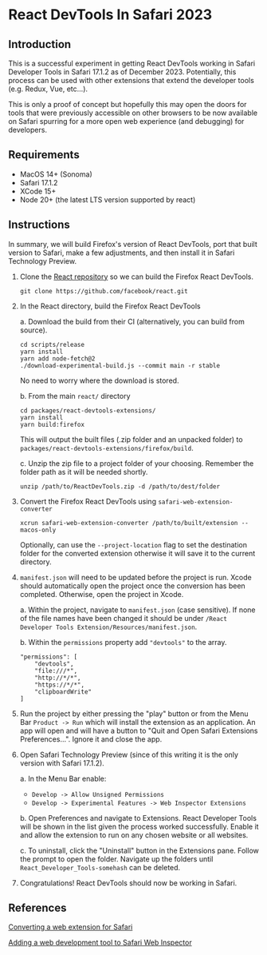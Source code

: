 # React DevTools In Safari 2023

## Introduction
This is a successful experiment in getting React DevTools working in Safari Developer Tools in Safari 17.1.2 as of December 2023. Potentially, this process can be used with other extensions that extend the developer tools (e.g. Redux, Vue, etc...).

This is only a proof of concept but hopefully this may open the doors for tools that were previously accessible on other browsers to be now available on Safari spurring for a more open web experience (and debugging) for developers.

## Requirements
- MacOS 14+ (Sonoma)
- Safari 17.1.2
- XCode 15+
- Node 20+ (the latest LTS version supported by react)

## Instructions

In summary, we will build Firefox's version of React DevTools, port that built version to Safari, make a few adjustments, and then install it in Safari Technology Preview.

1. Clone the [React repository](https://github.com/facebook/react) so we can build the Firefox React DevTools.

    ```
    git clone https://github.com/facebook/react.git
    ```

2. In the React directory, build the Firefox React DevTools

    a. Download the build from their CI (alternatively, you can build from source).

    ```
    cd scripts/release
    yarn install
    yarn add node-fetch@2
    ./download-experimental-build.js --commit main -r stable
    ```

    No need to worry where the download is stored.

    b. From the main `react/` directory

    ```
    cd packages/react-devtools-extensions/
    yarn install
    yarn build:firefox
    ```

    This will output the built files (.zip folder and an unpacked folder) to `packages/react-devtools-extensions/firefox/build`.

    c. Unzip the zip file to a project folder of your choosing. Remember the folder path as it will be needed shortly.
    ```
    unzip /path/to/ReactDevTools.zip -d /path/to/dest/folder
    ```

3. Convert the Firefox React DevTools using `safari-web-extension-converter`

    ```
    xcrun safari-web-extension-converter /path/to/built/extension --macos-only
    ```

    Optionally, can use the `--project-location` flag to set the destination folder for the converted extension otherwise it will save it to the current directory.

4. `manifest.json` will need to be updated before the project is run. Xcode should automatically open the project once the conversion has been completed. Otherwise, open the project in Xcode.

    a. Within the project, navigate to `manifest.json` (case sensitive). If none of the file names have been changed it should be under `/React Developer Tools Extension/Resources/manifest.json`.

    b. Within the `permissions` property add `"devtools"` to the array.

    ```
    "permissions": [
        "devtools",
        "file:///*",
        "http://*/*",
        "https://*/*",
        "clipboardWrite"
    ]
    ```

5. Run the project by either pressing the "play" button or from the Menu Bar `Product -> Run` which will install the extension as an application. An app will open and will have a button to "Quit and Open Safari Extensions Preferences...". Ignore it and close the app.

6. Open Safari Technology Preview (since of this writing it is the only version with Safari 17.1.2).

    a. In the Menu Bar enable:
    - `Develop -> Allow Unsigned Permissions`
    - `Develop -> Experimental Features -> Web Inspector Extensions`

    b. Open Preferences and navigate to Extensions. React Developer Tools will be shown in the list given the process worked successfully. Enable it and allow the extension to run on any chosen website or all websites.

    c. To uninstall, click the "Uninstall" button in the Extensions pane. Follow the prompt to open the folder. Navigate up the folders until `React_Developer_Tools-somehash` can be deleted.

7. Congratulations! React DevTools should now be working in Safari.

## References
[Converting a web extension for Safari](https://developer.apple.com/documentation/safariservices/safari_web_extensions/converting_a_web_extension_for_safari)

[Adding a web development tool to Safari Web Inspector](https://developer.apple.com/documentation/safariservices/safari_web_extensions/adding_a_web_development_tool_to_safari_web_inspector)
